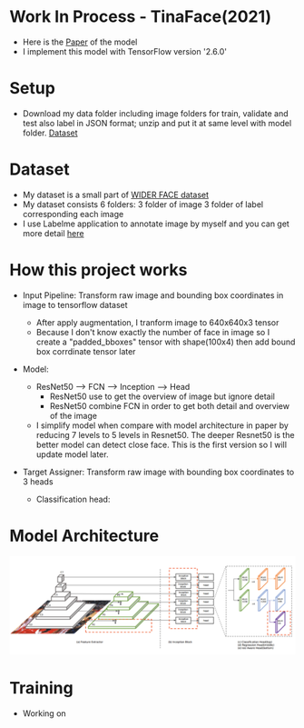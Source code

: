 # Work In Process - TinaFace(2021)
- Here is the [Paper](https://arxiv.org/pdf/2011.13183.pdf) of the model
- I implement this model with TensorFlow version '2.6.0'

# Setup
- Download my data folder including image folders for train, validate and test also label in JSON format; unzip and put it at same level with model folder. [Dataset](https://drive.google.com/file/d/1hOWAulRkNtIqFgtMshI2_8SiE0pHeRwf/view?usp=sharing)

# Dataset
- My dataset is a small part of [WIDER FACE dataset](http://shuoyang1213.me/WIDERFACE/)
- My dataset consists 6 folders: 3 folder of image 3 folder of label corresponding each image
- I use Labelme application to annotate image by myself and you can get more detail [here](https://github.com/wkentaro/labelme)

# How this project works
- Input Pipeline: Transform raw image and bounding box coordinates in image to tensorflow dataset
    - After apply augmentation, I tranform image to 640x640x3 tensor
    - Because I don't know exactly the number of face in image so I create a "padded_bboxes" tensor with shape(100x4) then add bound box corrdinate tensor later
    
- Model:
    - ResNet50 --> FCN --> Inception --> Head
        - ResNet50 use to get the overview of image but ignore detail
        - ResNet50 combine FCN in order to get both detail and overview of the image
    - I simplify model when compare with model architecture in paper by reducing 7 levels to 5 levels in Resnet50. The deeper Resnet50 is the better model can detect close face. This is the first version so I will update model later. 

- Target Assigner: Transform raw image with bounding box coordinates to 3 heads
    - Classification head: 


# Model Architecture
![image](assets/model.png)

# Training 
- Working on

